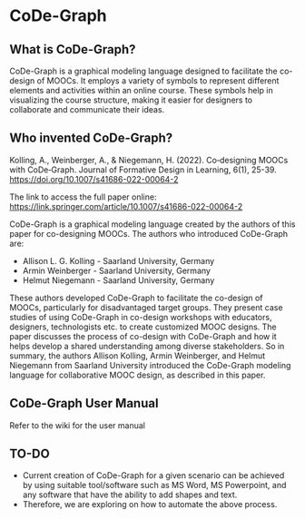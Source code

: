 # CoDe-Graph

## What is CoDe-Graph?
CoDe-Graph is a graphical modeling language designed to facilitate the co-design of MOOCs. It employs a variety of symbols to represent different elements and activities within an online course. These symbols help in visualizing the course structure, making it easier for designers to collaborate and communicate their ideas.

## Who invented CoDe-Graph?

Kolling, A., Weinberger, A., & Niegemann, H. (2022). Co‐designing MOOCs with CoDe‐Graph. Journal of Formative Design in Learning, 6(1), 25-39. https://doi.org/10.1007/s41686-022-00064-2

The link to access the full paper online:
https://link.springer.com/article/10.1007/s41686-022-00064-2

CoDe-Graph is a graphical modeling language created by the authors of this paper for co-designing MOOCs.
The authors who introduced CoDe-Graph are:
- Allison L. G. Kolling - Saarland University, Germany
- Armin Weinberger - Saarland University, Germany
- Helmut Niegemann - Saarland University, Germany

These authors developed CoDe-Graph to facilitate the co-design of MOOCs, particularly for disadvantaged target groups.
They present case studies of using CoDe-Graph in co-design workshops with educators, designers, technologists etc. to create customized MOOC designs.
The paper discusses the process of co-design with CoDe-Graph and how it helps develop a shared understanding among diverse stakeholders.
So in summary, the authors Allison Kolling, Armin Weinberger, and Helmut Niegemann from Saarland University introduced the CoDe-Graph modeling language for collaborative MOOC design, as described in this paper. 

## CoDe-Graph User Manual
Refer to the wiki for the user manual

## TO-DO 
- Current creation of CoDe-Graph for a given scenario can be achieved by using suitable tool/software such as MS Word, MS Powerpoint, and any software that have the ability to add shapes and text.
- Therefore, we are exploring on how to automate the above process.
